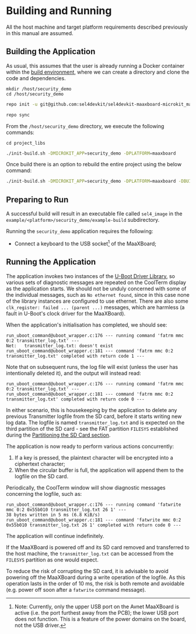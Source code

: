 # Building and Running

All the host machine and target platform requirements described previously in this manual are assumed.

## Building the Application

As usual, this assumes that the user is already running a Docker container within the [build environment](../../install_and_configure/build_environment_setup.md), where we can create a directory and clone the code and dependencies.

```text
mkdir /host/security_demo
cd /host/security_demo
```

```bash
repo init -u git@github.com:sel4devkit/sel4devkit-maaxboard-microkit_manifest.git
```

```bash
repo sync
```
From the `/host/security_demo` directory, we execute the following commands:

```text
cd project_libs
```

```bash
./init-build.sh -DMICROKIT_APP=security_demo -DPLATFORM=maaxboard
```

Once build there is an option to rebuild the entire project using the below command:

```bash
./init-build.sh -DMICROKIT_APP=security_demo -DPLATFORM=maaxboard -DBUILD_TYPE=rebuild
```

## Preparing to Run

A successful build will result in an executable file called `sel4_image` in the `example/<platform>/security_demo/example-build` subdirectory.

Running the `security_demo` application requires the following:

- Connect a keyboard to the USB socket[^1] of the MaaXBoard;

[^1]: Note: Currently, only the upper USB port on the Avnet MaaXBoard is active (i.e. the port furthest away from the PCB); the lower USB port does not function. This is a feature of the power domains on the board, not the USB driver.

## Running the Application

The application invokes two instances of the [U-Boot Driver Library](../../activity/device_drivers/uboot_driver_library.md), so various sets of diagnostic messages are repeated on the CoolTerm display as the application starts. We should not be unduly concerned with some of the individual messages, such as `No ethernet found`, since in this case none of the library instances are configured to use ethernet. There are also some `clk_register: failed ... (parent ...)` messages, which are harmless (a fault in U-Boot's clock driver for the MaaXBoard).

When the application's initialisation has completed, we should see:

```text
run_uboot_command@uboot_wrapper.c:176 --- running command 'fatrm mmc 0:2 transmitter_log.txt' ---
Net:   transmitter_log.txt: doesn't exist
run_uboot_command@uboot_wrapper.c:181 --- command 'fatrm mmc 0:2 transmitter_log.txt' completed with return code 1 ---
```

Note that on subsequent runs, the log file will exist (unless the user has intentionally deleted it), and the output will instead read:

```text
run_uboot_command@uboot_wrapper.c:176 --- running command 'fatrm mmc 0:2 transmitter_log.txt' ---
run_uboot_command@uboot_wrapper.c:181 --- command 'fatrm mmc 0:2 transmitter_log.txt' completed with return code 0 ---
```

In either scenario, this is housekeeping by the application to delete any previous Transmitter logfile from the SD card, before it starts writing new log data. The logfile is named `transmitter_log.txt` and is expected on the third partition of the SD card - see the FAT partition `FILESYS` established during the [Partitioning the SD Card section](../../install_and_configure/building_uboot_manually.md#partitioning-the-sd-card).

The application is now ready to perform various actions concurrently:

1. If a key is pressed, the plaintext character will be encrypted into a ciphertext character;
2. When the circular buffer is full, the application will append them to the logfile on the SD card.

Periodically, the CoolTerm window will show diagnostic messages concerning the logfile, such as:

```text
run_uboot_command@uboot_wrapper.c:176 --- running command 'fatwrite mmc 0:2 0x55b010 transmitter_log.txt 26 1' ---
38 bytes written in 5 ms (6.8 KiB/s)
run_uboot_command@uboot_wrapper.c:181 --- command 'fatwrite mmc 0:2 0x55b010 transmitter_log.txt 26 1' completed with return code 0 ---
```

The application will continue indefinitely.

If the MaaXBoard is powered off and its SD card removed and transferred to the host machine, the `transmitter_log.txt` can be accessed from the `FILESYS` partition as one would expect.

To reduce the risk of corrupting the SD card, it is advisable to avoid powering off the MaaXBoard during a write operation of the logfile. As this operation lasts in the order of 10 ms, the risk is both remote and avoidable (e.g. power off soon after a `fatwrite` command message).
